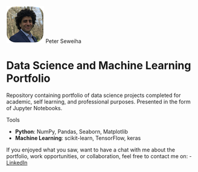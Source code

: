 
[![Profile](/images/profile4.png)](https://peter-seweiha.github.io/) Peter Seweiha


# Data Science and Machine Learning Portfolio
Repository containing portfolio of data science projects completed for academic, self learning, and professional purposes. Presented in the form of Jupyter Notebooks.

Tools
  - **Python**: NumPy, Pandas, Seaborn, Matplotlib
  - **Machine Learning**: scikit-learn, TensorFlow, keras







  If you enjoyed what you saw, want to have a chat with me about the portfolio, work opportunities, or collaboration, feel free to contact me on:
    - [LinkedIn](https://www.linkedin.com/in/pseweiha/)
